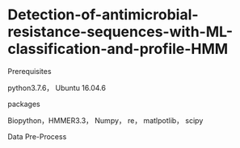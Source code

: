 # Detection-of-antimicrobial-resistance-sequences-with-ML-classification-and-profile-HMM
Prerequisites

python3.7.6，
Ubuntu 16.04.6 

packages

Biopython，HMMER3.3， Numpy， re， matlpotlib， scipy

Data Pre-Process
